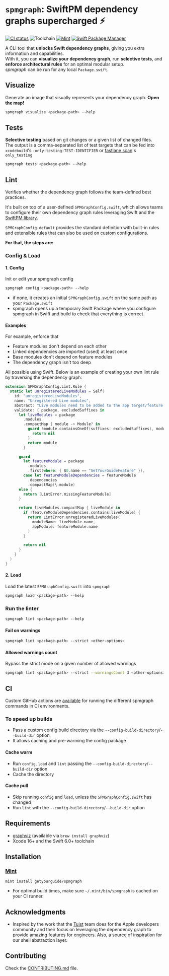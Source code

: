 # `spmgraph`: SwiftPM dependency graphs supercharged ⚡

[![CI status](https://github.com/getyourguide/spmgraph/actions/workflows/build-and-test.yml/badge.svg?branch=main)](https://github.com/getyourguide/spmgraph/actions/workflows/build-and-test.yml?query=branch%3Amain)
![Toolchain](https://img.shields.io/badge/Swift-6.1+%20%7C%20Xcode%2016%3B-orange?logo=swift&logoColor=white)
[![Mint](https://img.shields.io/badge/Mint-getyourguide%2Fspmgraph-40c8a7?logo=leaf&logoColor=white)](https://github.com/getyourguide/spmgraph#installation)
[![Swift Package Manager](https://rawgit.com/jlyonsmith/artwork/master/SwiftPackageManager/swiftpackagemanager-compatible.svg)](https://swift.org/package-manager/)

A CLI tool that **unlocks Swift dependency graphs**, giving you extra information and capabilities.
<br>
With it, you can **visualize your dependency graph**, run **selective tests**, and **enforce architectural rules** for an optimal modular setup.
<br>
_spmgraph_ can be run for any local `Package.swift`.

## Visualize
Generate an image that visually represents your dependency graph. **Open the map!**

```bash
spmgraph visualize <package-path> --help
```

## Tests
**Selective testing** based on git changes or a given list of changed files.
<br>
The output is a comma-separated list of test targets that can be fed into `xcodebuild`'s `-only-testing:TEST-IDENTIFIER` or [fastlane scan](https://docs.fastlane.tools/actions/scan/#scan)'s `only_testing`

```bash
spmgraph tests <package-path> --help
```

## Lint

Verifies whether the dependency graph follows the team-defined best practices.

It's built on top of a user-defined `SPMGraphConfig.swift`, which allows teams to configure their own dependency graph rules leveraging Swift and the [SwiftPM library](https://github.com/swiftlang/swift-package-manager/blob/a33af66bf40ea96ba54f1abd5a5c5440f2a7e323/Package.swift#L56).
<br>

`SPMGraphConfig.default` provides the standard definition with built-in rules and extensible rules that can also be used on custom configurations.

**For that, the steps are:**

### Config & Load

#### 1. Config
Init or edit your spmgraph config

```bash
spmgraph config <package-path> --help
```

- if none, it creates an initial `SPMGraphConfig.swift` on the same path as your `Package.swift`
- spmgraph opens up a temporary Swift Package where you configure spmgraph in Swift and build to check that everything is correct

#### Examples
For example, enforce that
- Feature modules don't depend on each other
- Linked dependencies are imported (used) at least once
- Base modules don't depend on feature modules
- The dependency graph isn't too deep

All possible using Swift. Below is an example of creating your own lint rule by traversing the dependency graph:
```swift
extension SPMGraphConfig.Lint.Rule {
  static let unregisteredLiveModules = Self(
    id: "unregisteredLiveModules",
    name: "Unregistered Live modules",
    abstract: "Live modules need to be added to the app target/feature module as dependencies.",
    validate: { package, excludedSuffixes in
      let liveModules = package
        .modules
        .compactMap { module -> Module? in
          guard !module.containsOneOf(suffixes: excludedSuffixes), module.isLiveModule else {
            return nil
          }
          return module
        }

      guard
        let featureModule = package
          .modules
          .first(where: { $0.name == "GetYourGuideFeature" }),
        case let featureModuleDependencies = featureModule
          .dependencies
          .compactMap(\.module)
      else {
        return [LintError.missingFeatureModule]
      }

      return liveModules.compactMap { liveModule in
        if !featureModuleDependencies.contains(liveModule) {
          return LintError.unregisteredLiveModules(
            moduleName: liveModule.name,
            appModule: featureModule.name
          )
        }

        return nil
      }
    }
  )
}
``` 

#### 2. Load
Load the latest `SPMGraphConfig.swift` into `spmgraph`

```bash
spmgraph load <package-path> --help
```

### Run the linter

```bash
spmgraph lint <package-path> --help
```

#### Fail on warnings

```bash
spmgraph lint <package-path> --strict <other-options>
```

#### Allowed warnings count
Bypass the strict mode on a given number of allowed warnings

```bash
spmgraph lint <package-path> --strict --warningsCount 3 <other-options>
```

## CI

Custom GitHub actions are [available](./github/actions) for running the different spmgraph commands in CI environments.

### To speed up builds
- Pass a custom config build directory via the `--config-build-directory`/`--build-dir` option
- It allows caching and pre-warming the config package

#### Cache warm
- Run `config`, `load` and `lint` passing the `--config-build-directory`/`--build-dir` option
- Cache the directory

#### Cache pull
- Skip running `config` and `load`, unless the `SPMGraphConfig.swift` has changed
- Run `lint` with the `--config-build-directory`/`--build-dir` option

## Requirements
- [graphviz](https://github.com/graphp/graphviz) (available via `brew install graphviz`)
- Xcode 16+ and the Swift 6.0+ toolchain

## Installation

### [Mint](https://github.com/yonaskolb/mint)

```
mint install getyourguide/spmgraph
```
* For optimal build times, make sure `~/.mint/bin/spmgraph` is cached on your CI runner.

## Acknowledgments
- Inspired by the work that the [Tuist](https://tuist.dev/) team does for the Apple developers community and their focus on leveraging the dependency graph to provide amazing features for engineers. Also, a source of inspiration for our shell abstraction layer.

## Contributing
Check the [CONTRIBUTING.md](./CONTRIBUTING.md) file.

